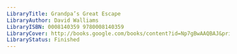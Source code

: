 ```yaml
---
LibraryTitle: Grandpa’s Great Escape
LibraryAuthor: David Walliams
LibraryISBN: 0008140359 9780008140359
LibraryCover: http://books.google.com/books/content?id=Np7gBwAAQBAJ&printsec=frontcover&img=1&zoom=1&source=gbs_api
LibraryStatus: Finished
---
```

